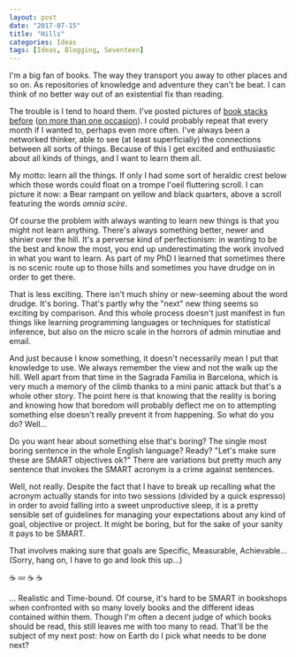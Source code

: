 ```yaml
---
layout: post
date: "2017-07-15"
title: "Hills"
categories: Ideas
tags: [Ideas, Blogging, Seventeen]
---
```

I'm a big fan of books. The way they transport you away to other places and so on. As repositories of knowledge and adventure they can't be beat. I can think of no better way out of an existential fix than reading.

The trouble is I tend to hoard them. I've posted pictures of [book stacks before](https://mattischrome.com/reading-list-mid-april-2012/) ([on more than one occasion](https://mattischrome.com/another-reading-list/)). I could probably repeat that every month if I wanted to, perhaps even more often. I've always been a networked thinker, able to see (at least superficially) the connections between all sorts of things. Because of this I get excited and enthusiastic about all kinds of things, and I want to learn them all. 

My motto: learn all the things. If only I had some sort of heraldic crest below which those words could float on a trompe l'oeil fluttering scroll. I can picture it now: a Bear rampant on yellow and black quarters, above a scroll featuring the words *omnia scire*. 

Of course the problem with always wanting to learn new things is that you might not learn anything. There's always something better, newer and shinier over the hill. It's a perverse kind of perfectionism: in wanting to be the best and know the most, you end up underestimating the work involved in what you want to learn. As part of my PhD I learned that sometimes there is no scenic route up to those hills and sometimes you have drudge on in order to get there.

That is less exciting. There isn't much shiny or new-seeming about the word drudge. It's boring. That's partly why the "next" new thing seems so exciting by comparison. And this whole process doesn't just manifest in fun things like learning programming languages or techniques for statistical inference, but also on the micro scale in the horrors of admin minutiae and email.

And just because I know something, it doesn't necessarily mean I put that knowledge to use. We always remember the view and not the walk up the hill. Well apart from that time in the Sagrada Familia in Barcelona, which is very much a memory of the climb thanks to a mini panic attack but that's a whole other story. The point here is that knowing that the reality is boring and knowing how that boredom will probably deflect me on to attempting something else doesn't really prevent it from happening. So what do you do? Well...

Do you want hear about something else that's boring? The single most boring sentence in the whole English language? Ready? "Let's make sure these are SMART objectives ok?" There are variations but pretty much any sentence that invokes the SMART acronym is a crime against sentences.

Well, not really. Despite the fact that I have to break up recalling what the acronym actually stands for into two sessions (divided by a quick espresso) in order to avoid falling into a sweet unproductive sleep, it is a pretty sensible set of guidelines for managing your expectations about any kind of goal, objective or project. It might be boring, but for the sake of your sanity it pays to be SMART.

That involves making sure that goals are Specific, Measurable, Achievable... (Sorry, hang on, I have to go and look this up...)

&#x2615; &#x1f4a4; &#x2615; &#x2615;

... Realistic and Time-bound. Of course, it's hard to be SMART in bookshops when confronted with so many lovely books and the different ideas contained within them. Though I'm often a decent judge of which books should be read, this still leaves me with too many to read. That'll be the subject of my next post: how on Earth do I pick what needs to be done next?

